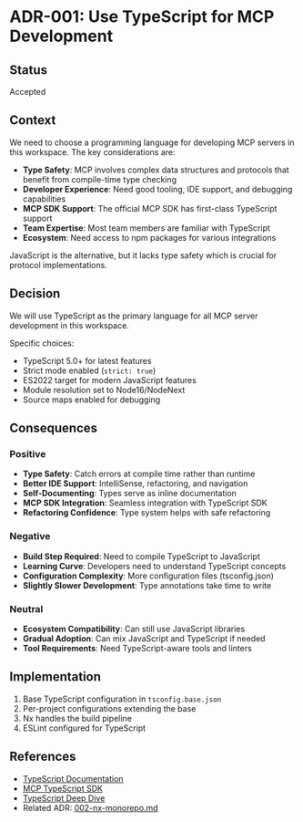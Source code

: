 # ADR-001: Use TypeScript for MCP Development

## Status
Accepted

## Context

We need to choose a programming language for developing MCP servers in this workspace. The key considerations are:

- **Type Safety**: MCP involves complex data structures and protocols that benefit from compile-time type checking
- **Developer Experience**: Need good tooling, IDE support, and debugging capabilities
- **MCP SDK Support**: The official MCP SDK has first-class TypeScript support
- **Team Expertise**: Most team members are familiar with TypeScript
- **Ecosystem**: Need access to npm packages for various integrations

JavaScript is the alternative, but it lacks type safety which is crucial for protocol implementations.

## Decision

We will use TypeScript as the primary language for all MCP server development in this workspace.

Specific choices:
- TypeScript 5.0+ for latest features
- Strict mode enabled (`strict: true`)
- ES2022 target for modern JavaScript features
- Module resolution set to Node16/NodeNext
- Source maps enabled for debugging

## Consequences

### Positive
- **Type Safety**: Catch errors at compile time rather than runtime
- **Better IDE Support**: IntelliSense, refactoring, and navigation
- **Self-Documenting**: Types serve as inline documentation
- **MCP SDK Integration**: Seamless integration with TypeScript SDK
- **Refactoring Confidence**: Type system helps with safe refactoring

### Negative
- **Build Step Required**: Need to compile TypeScript to JavaScript
- **Learning Curve**: Developers need to understand TypeScript concepts
- **Configuration Complexity**: More configuration files (tsconfig.json)
- **Slightly Slower Development**: Type annotations take time to write

### Neutral
- **Ecosystem Compatibility**: Can still use JavaScript libraries
- **Gradual Adoption**: Can mix JavaScript and TypeScript if needed
- **Tool Requirements**: Need TypeScript-aware tools and linters

## Implementation

1. Base TypeScript configuration in `tsconfig.base.json`
2. Per-project configurations extending the base
3. Nx handles the build pipeline
4. ESLint configured for TypeScript

## References
- [TypeScript Documentation](https://www.typescriptlang.org/)
- [MCP TypeScript SDK](https://github.com/modelcontextprotocol/typescript-sdk)
- [TypeScript Deep Dive](https://basarat.gitbook.io/typescript/)
- Related ADR: [002-nx-monorepo.md](./002-nx-monorepo.md) 